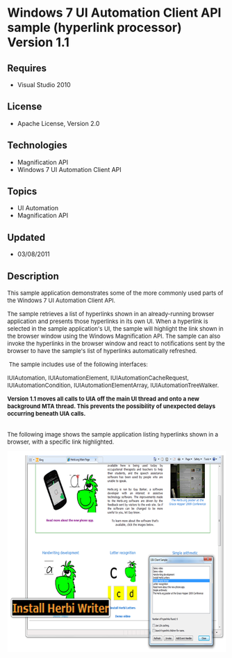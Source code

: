 # Windows 7 UI Automation Client API sample (hyperlink processor) Version 1.1
## Requires
- Visual Studio 2010
## License
- Apache License, Version 2.0
## Technologies
- Magnification API
- Windows 7 UI Automation Client API
## Topics
- UI Automation
- Magnification API
## Updated
- 03/08/2011
## Description

<p><span style="font-size:small">This sample application demonstrates some of the more commonly used parts of the Windows 7 UI Automation Client API.
</span></p>
<p><span style="font-size:small">The sample retrieves a list of hyperlinks shown in an already-running browser application and presents those hyperlinks in its own UI. When a hyperlink is selected in the sample application's UI, the sample will highlight the
 link shown in the browser window using the Windows Magnification API. The sample can also invoke the hyperlinks in the browser window and react to notifications sent by the browser to have the sample's list of hyperlinks automatically refreshed.</span></p>
<p><span style="font-size:small">&nbsp;</span><span style="font-size:small">The sample includes use of the following interfaces:</span></p>
<p><span style="font-size:small">IUIAutomation, IUIAutomationElement, IUIAutomationCacheRequest, IUIAutomationCondition, IUIAutomationElementArray, IUIAutomationTreeWalker.</span></p>
<p><strong><span style="font-size:small">Version 1.1 moves all calls to UIA off the main UI thread and&nbsp;onto a new background MTA thread. This prevents the possibility of unexpected delays occurring beneath UIA calls.</span></strong></p>
<p><br>
<span style="font-size:small">The following image shows the sample application listing hyperlinks shown in a browser, with a specific link highlighted.</span></p>
<p><img src="18663-uiaclientsample.png" alt="" width="691" height="461">&nbsp;</p>
